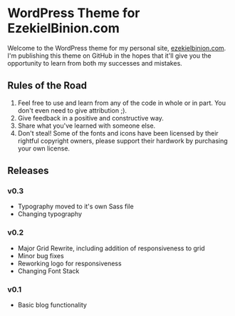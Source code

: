 # WordPress Theme for EzekielBinion.com
Welcome to the WordPress theme for my personal site, <a href="http://ezekielbinion.com">ezekielbinion.com</a>. I'm publishing this theme on GitHub in the hopes that it'll give you the opportunity to learn from both my successes and mistakes.

## Rules of the Road

1. Feel free to use and learn from any of the code in whole or in part. You don't even need to give attribution ;).
2. Give feedback in a positive and constructive way.
3. Share what you've learned with someone else.
4. Don't steal! Some of the fonts and icons have been licensed by their rightful copyright owners, please support their hardwork by purchasing your own license.

## Releases

### v0.3

- Typography moved to it's own Sass file
- Changing typography

### v0.2

- Major Grid Rewrite, including addition of responsiveness to grid
- Minor bug fixes
- Reworking logo for responsiveness
- Changing Font Stack

### v0.1

- Basic blog functionality